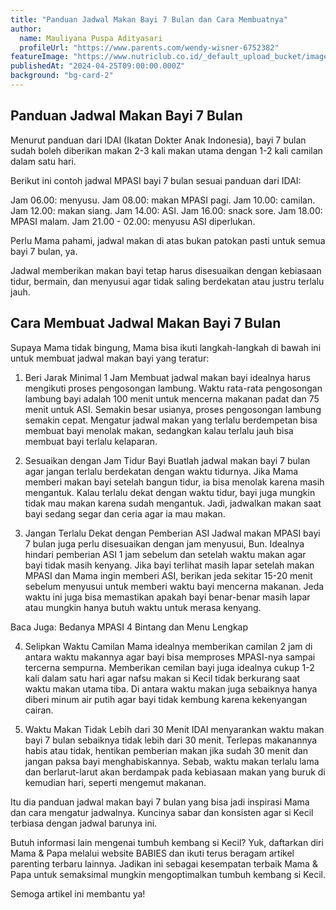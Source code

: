 ```yaml
---
title: "Panduan Jadwal Makan Bayi 7 Bulan dan Cara Membuatnya"
author:
  name: Mauliyana Puspa Adityasari
  profileUrl: "https://www.parents.com/wendy-wisner-6752382"
featureImage: "https://www.nutriclub.co.id/_default_upload_bucket/image-thumb__261754__default/resep-mpasi-7-bulan-nutriclub-mobile.webp"
publishedAt: "2024-04-25T09:00:00.000Z"
background: "bg-card-2"
---
```


## Panduan Jadwal Makan Bayi 7 Bulan

Menurut panduan dari IDAI (Ikatan Dokter Anak Indonesia), bayi 7 bulan sudah boleh diberikan makan 2-3 kali makan utama dengan 1-2 kali camilan dalam satu hari.

Berikut ini contoh jadwal MPASI bayi 7 bulan sesuai panduan dari IDAI:

Jam 06.00: menyusu.
Jam 08.00: makan MPASI pagi.
Jam 10.00: camilan.
Jam 12.00: makan siang.
Jam 14.00: ASI.
Jam 16.00: snack sore.
Jam 18.00: MPASI malam.
Jam 21.00 - 02.00: menyusu ASI diperlukan.

Perlu Mama pahami, jadwal makan di atas bukan patokan pasti untuk semua bayi 7 bulan, ya.

Jadwal memberikan makan bayi tetap harus disesuaikan dengan kebiasaan tidur, bermain, dan menyusui agar tidak saling berdekatan atau justru terlalu jauh.

## Cara Membuat Jadwal Makan Bayi 7 Bulan

Supaya Mama tidak bingung, Mama bisa ikuti langkah-langkah di bawah ini untuk membuat jadwal makan bayi yang teratur:

1. Beri Jarak Minimal 1 Jam
   Membuat jadwal makan bayi idealnya harus mengikuti proses pengosongan lambung. Waktu rata-rata pengosongan lambung bayi adalah 100 menit untuk mencerna makanan padat dan 75 menit untuk ASI. Semakin besar usianya, proses pengosongan lambung semakin cepat. Mengatur jadwal makan yang terlalu berdempetan bisa membuat bayi menolak makan, sedangkan kalau terlalu jauh bisa membuat bayi terlalu kelaparan.

2. Sesuaikan dengan Jam Tidur Bayi
   Buatlah jadwal makan bayi 7 bulan agar jangan terlalu berdekatan dengan waktu tidurnya. Jika Mama memberi makan bayi setelah bangun tidur, ia bisa menolak karena masih mengantuk. Kalau terlalu dekat dengan waktu tidur, bayi juga mungkin tidak mau makan karena sudah mengantuk. Jadi, jadwalkan makan saat bayi sedang segar dan ceria agar ia mau makan.

3. Jangan Terlalu Dekat dengan Pemberian ASI
   Jadwal makan MPASI bayi 7 bulan juga perlu disesuaikan dengan jam menyusui, Bun. Idealnya hindari pemberian ASI 1 jam sebelum dan setelah waktu makan agar bayi tidak masih kenyang. Jika bayi terlihat masih lapar setelah makan MPASI dan Mama ingin memberi ASI, berikan jeda sekitar 15-20 menit sebelum menyusui untuk memberi waktu bayi mencerna makanan. Jeda waktu ini juga bisa memastikan apakah bayi benar-benar masih lapar atau mungkin hanya butuh waktu untuk merasa kenyang.

Baca Juga: Bedanya MPASI 4 Bintang dan Menu Lengkap

4. Selipkan Waktu Camilan
   Mama idealnya memberikan camilan 2 jam di antara waktu makannya agar bayi bisa memproses MPASI-nya sampai tercerna sempurna. Memberikan cemilan bayi juga idealnya cukup 1-2 kali dalam satu hari agar nafsu makan si Kecil tidak berkurang saat waktu makan utama tiba. Di antara waktu makan juga sebaiknya hanya diberi minum air putih agar bayi tidak kembung karena kekenyangan cairan.

5. Waktu Makan Tidak Lebih dari 30 Menit
   IDAI menyarankan waktu makan bayi 7 bulan sebaiknya tidak lebih dari 30 menit. Terlepas makanannya habis atau tidak, hentikan pemberian makan jika sudah 30 menit dan jangan paksa bayi menghabiskannya. Sebab, waktu makan terlalu lama dan berlarut-larut akan berdampak pada kebiasaan makan yang buruk di kemudian hari, seperti mengemut makanan.

Itu dia panduan jadwal makan bayi 7 bulan yang bisa jadi inspirasi Mama dan cara mengatur jadwalnya. Kuncinya sabar dan konsisten agar si Kecil terbiasa dengan jadwal barunya ini.

Butuh informasi lain mengenai tumbuh kembang si Kecil? Yuk, daftarkan diri Mama & Papa melalui website BABIES dan ikuti terus beragam artikel parenting terbaru lainnya. Jadikan ini sebagai kesempatan terbaik Mama & Papa untuk semaksimal mungkin mengoptimalkan tumbuh kembang si Kecil.

Semoga artikel ini membantu ya!
